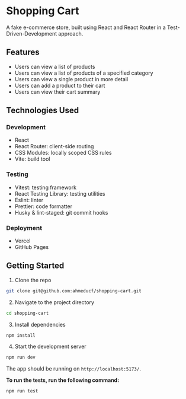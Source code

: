 # Shopping Cart

A fake e-commerce store, built using React and React Router in a Test-Driven-Development approach.

## Features

- Users can view a list of products
- Users can view a list of products of a specified category
- Users can view a single product in more detail
- Users can add a product to their cart
- Users can view their cart summary

## Technologies Used

### Development

- React
- React Router: client-side routing
- CSS Modules: locally scoped CSS rules
- Vite: build tool

### Testing

- Vitest: testing framework
- React Testing Library: testing utilities
- Eslint: linter
- Prettier: code formatter
- Husky & lint-staged: git commit hooks

### Deployment

- Vercel
- GitHub Pages

## Getting Started

1. Clone the repo

```bash
git clone git@github.com:ahmeducf/shopping-cart.git
```

2. Navigate to the project directory

```bash
cd shopping-cart
```

3. Install dependencies

```bash
npm install
```

4. Start the development server

```bash
npm run dev
```

The app should be running on `http://localhost:5173/`.

**To run the tests, run the following command:**

```bash
npm run test
```
